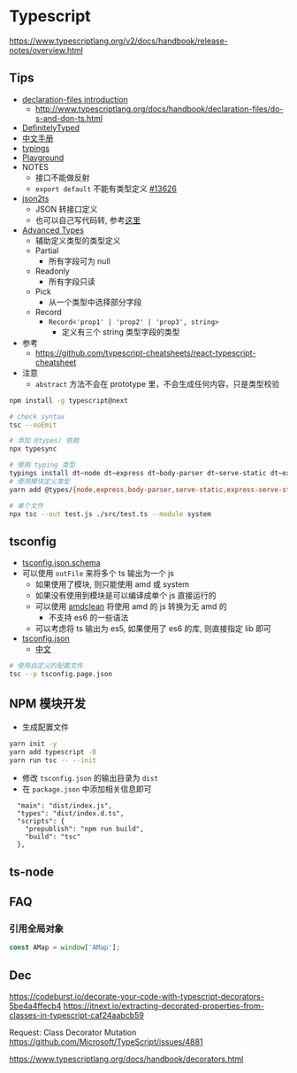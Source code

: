 # Typescript

https://www.typescriptlang.org/v2/docs/handbook/release-notes/overview.html

## Tips

- [declaration-files introduction](https://www.typescriptlang.org/docs/handbook/declaration-files/introduction.html)
  - http://www.typescriptlang.org/docs/handbook/declaration-files/do-s-and-don-ts.html
- [DefinitelyTyped](https://github.com/DefinitelyTyped/DefinitelyTyped)
- [中文手册](https://zhongsp.gitbooks.io/typescript-handbook)
- [typings](https://github.com/typings/typings)
- [Playground](https://www.typescriptlang.org/play)
- NOTES
  - 接口不能做反射
  - `export default` 不能有类型定义 [#13626](https://github.com/Microsoft/TypeScript/issues/13626)
- [json2ts](http://json2ts.com/)
  - JSON 转接口定义
  - 也可以自己写代码转, 参考[这里](https://stackoverflow.com/a/41071619/1870054)
- [Advanced Types](https://www.typescriptlang.org/docs/handbook/advanced-types.html)
  - 辅助定义类型的类型定义
  - Partial
    - 所有字段可为 null
  - Readonly
    - 所有字段只读
  - Pick
    - 从一个类型中选择部分字段
  - Record
    - `Record<'prop1' | 'prop2' | 'prop3', string>`
      - 定义有三个 string 类型字段的类型
- 参考
  - https://github.com/typescript-cheatsheets/react-typescript-cheatsheet
- 注意
  - `abstract` 方法不会在 prototype 里，不会生成任何内容，只是类型校验

```bash
npm install -g typescript@next

# check syntax
tsc --noEmit

# 添加 @types/ 依赖
npx typesync

# 使用 typing 类型
typings install dt~node dt~express dt~body-parser dt~serve-static dt~express-serve-static-core dt~mime --global
# 使用模块定义类型
yarn add @types/{node,express,body-parser,serve-static,express-serve-static-core,mime}

# 单个文件
npx tsc --out test.js ./src/test.ts --module system
```

## tsconfig

- [tsconfig.json.schema](http://json.schemastore.org/tsconfig)
- 可以使用 `outFile` 来将多个 ts 输出为一个 js
  - 如果使用了模块, 则只能使用 amd 或 system
  - 如果没有使用到模块是可以编译成单个 js 直接运行的
  - 可以使用 [amdclean](https://github.com/gfranko/amdclean) 将使用 amd 的 js 转换为无 amd 的
    - 不支持 es6 的一些语法
  - 可以考虑将 ts 输出为 es5, 如果使用了 es6 的库, 则直接指定 lib 即可
- [tsconfig.json](https://www.typescriptlang.org/docs/handbook/tsconfig-json.html)
  - [中文](https://zhongsp.gitbooks.io/typescript-handbook/content/doc/handbook/tsconfig.json.html)

```bash
# 使用自定义的配置文件
tsc --p tsconfig.page.json
```

## NPM 模块开发

- 生成配置文件

```bash
yarn init -y
yarn add typescript -D
yarn run tsc -- --init
```

- 修改 `tsconfig.json` 的输出目录为 `dist`
- 在 `package.json` 中添加相关信息即可

```
  "main": "dist/index.js",
  "types": "dist/index.d.ts",
  "scripts": {
    "prepublish": "npm run build",
    "build": "tsc"
  },
```

## ts-node

## FAQ

### 引用全局对象

```typescript
const AMap = window['AMap'];
```

## Dec

https://codeburst.io/decorate-your-code-with-typescript-decorators-5be4a4ffecb4
https://itnext.io/extracting-decorated-properties-from-classes-in-typescript-caf24aabcb59

Request: Class Decorator Mutation
https://github.com/Microsoft/TypeScript/issues/4881

https://www.typescriptlang.org/docs/handbook/decorators.html
